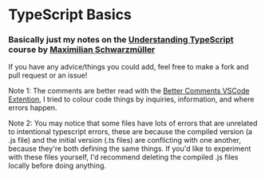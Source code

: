 # TypeScript Basics
### Basically just my notes on the [Understanding TypeScript](www.udemy.com/course/understanding-typescript) course by [Maximilian Schwarzmüller](https://www.udemy.com/user/maximilian-schwarzmuller)

If you have any advice/things you could add, feel free to make a fork and pull request or an issue!

Note 1: The comments are better read with the [Better Comments VSCode Extention](https://marketplace.visualstudio.com/items?itemName=aaron-bond.better-comments), I tried to colour code things by inquiries, information, and where errors happen.


Note 2: You may notice that some files have lots of errors that are unrelated to intentional typescript errors, these are because the compiled version (a .js file) and the initial version (.ts files) are conflicting with one another, because they're both defining the same things. If you'd like to experiment with these files yourself, I'd recommend deleting the compiled .js files locally before doing anything.

